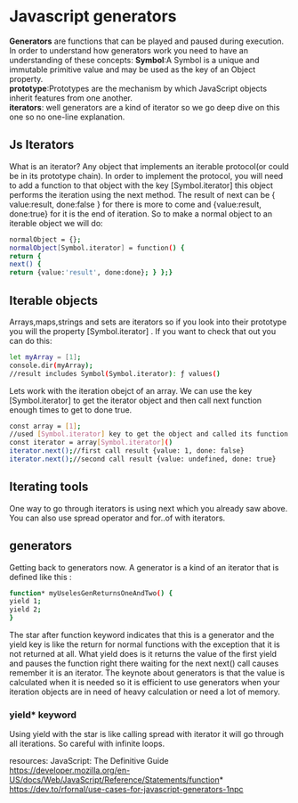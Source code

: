 # Javascript generators

**Generators** are functions that can be played and paused during execution.
In order to understand how generators work you need to have an understanding of these concepts:
**Symbol**:A Symbol is a unique and immutable primitive value and may be used as the key of an Object property.<br>
**prototype**:Prototypes are the mechanism by which JavaScript objects inherit features from one another.<br>
**iterators**: well generators are a kind of iterator so we go deep dive on this one so no one-line explanation.<br>
## Js Iterators
What is an iterator? Any object that implements an iterable protocol(or could be in its prototype chain). In order to implement the protocol, you will need to add a function to that object with the key [Symbol.iterator] this object performs the iteration using the next method. The result of next can be { value:result, done:false } for there is more to come and {value:result, done:true} for it is the end of iteration.
So to make a normal object to an iterable object we will do:
```sh
normalObject = {};
normalObject[Symbol.iterator] = function() {
return {
next() {
return {value:'result', done:done}; } };}
```
## Iterable objects
Arrays,maps,strings and sets are iterators so if you look into their prototype you will the property [Symbol.iterator] . If you want to check that out you can do this:
```sh
let myArray = [1];
console.dir(myArray);
//result includes Symbol(Symbol.iterator): ƒ values()
```
Lets work with the iteration obejct of an array. We can use the key [Symbol.iterator] to get the iterator object and then call next function enough times to get to done true.
```sh
const array = [1];
//used [Symbol.iterator] key to get the object and called its function so can access to next function
const iterator = array[Symbol.iterator]()
iterator.next();//first call result {value: 1, done: false}
iterator.next();//second call result {value: undefined, done: true}
```
## Iterating tools
One way to go through iterators is using next which you already saw above. You can also use spread operator and for..of with iterators.
## generators
Getting back to generators now. A generator is a kind of an iterator that is defined like this :
```sh
function* myUselesGenReturnsOneAndTwo() {
yield 1;
yield 2;
}
```
The star after function keyword indicates that this is a generator and the yield key is like the return for normal functions with the exception that it is not returned at all. What yield does is it returns the value of the first yield and pauses the function right there waiting for the next next() call causes remember it is an iterator.
The keynote about generators is that the value is calculated when it is needed so it is efficient to use generators when your iteration objects are in need of heavy calculation or need a lot of memory.
### yield* keyword
Using yield with the star is like calling spread with iterator it will go through all iterations. So careful with infinite loops.


resources:
JavaScript: The Definitive Guide
https://developer.mozilla.org/en-US/docs/Web/JavaScript/Reference/Statements/function*
https://dev.to/rfornal/use-cases-for-javascript-generators-1npc
